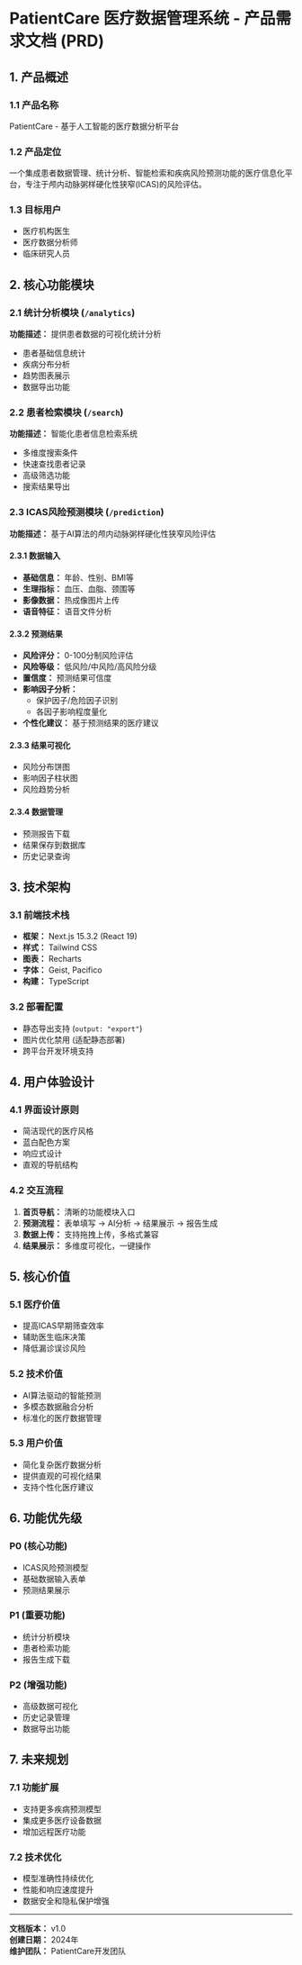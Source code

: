 # PatientCare 医疗数据管理系统 - 产品需求文档 (PRD)

## 1. 产品概述

### 1.1 产品名称
PatientCare - 基于人工智能的医疗数据分析平台

### 1.2 产品定位
一个集成患者数据管理、统计分析、智能检索和疾病风险预测功能的医疗信息化平台，专注于颅内动脉粥样硬化性狭窄(ICAS)的风险评估。

### 1.3 目标用户
- 医疗机构医生
- 医疗数据分析师
- 临床研究人员

## 2. 核心功能模块

### 2.1 统计分析模块 (`/analytics`)
**功能描述：** 提供患者数据的可视化统计分析
- 患者基础信息统计
- 疾病分布分析
- 趋势图表展示
- 数据导出功能

### 2.2 患者检索模块 (`/search`)
**功能描述：** 智能化患者信息检索系统
- 多维度搜索条件
- 快速查找患者记录
- 高级筛选功能
- 搜索结果导出

### 2.3 ICAS风险预测模块 (`/prediction`)
**功能描述：** 基于AI算法的颅内动脉粥样硬化性狭窄风险评估

#### 2.3.1 数据输入
- **基础信息：** 年龄、性别、BMI等
- **生理指标：** 血压、血脂、颈围等
- **影像数据：** 热成像图片上传
- **语音特征：** 语音文件分析

#### 2.3.2 预测结果
- **风险评分：** 0-100分制风险评估
- **风险等级：** 低风险/中风险/高风险分级
- **置信度：** 预测结果可信度
- **影响因子分析：** 
  - 保护因子/危险因子识别
  - 各因子影响程度量化
- **个性化建议：** 基于预测结果的医疗建议

#### 2.3.3 结果可视化
- 风险分布饼图
- 影响因子柱状图
- 风险趋势分析

#### 2.3.4 数据管理
- 预测报告下载
- 结果保存到数据库
- 历史记录查询

## 3. 技术架构

### 3.1 前端技术栈
- **框架：** Next.js 15.3.2 (React 19)
- **样式：** Tailwind CSS
- **图表：** Recharts
- **字体：** Geist, Pacifico
- **构建：** TypeScript

### 3.2 部署配置
- 静态导出支持 (`output: "export"`)
- 图片优化禁用 (适配静态部署)
- 跨平台开发环境支持

## 4. 用户体验设计

### 4.1 界面设计原则
- 简洁现代的医疗风格
- 蓝白配色方案
- 响应式设计
- 直观的导航结构

### 4.2 交互流程
1. **首页导航：** 清晰的功能模块入口
2. **预测流程：** 表单填写 → AI分析 → 结果展示 → 报告生成
3. **数据上传：** 支持拖拽上传，多格式兼容
4. **结果展示：** 多维度可视化，一键操作

## 5. 核心价值

### 5.1 医疗价值
- 提高ICAS早期筛查效率
- 辅助医生临床决策
- 降低漏诊误诊风险

### 5.2 技术价值
- AI算法驱动的智能预测
- 多模态数据融合分析
- 标准化的医疗数据管理

### 5.3 用户价值
- 简化复杂医疗数据分析
- 提供直观的可视化结果
- 支持个性化医疗建议

## 6. 功能优先级

### P0 (核心功能)
- ICAS风险预测模型
- 基础数据输入表单
- 预测结果展示

### P1 (重要功能)
- 统计分析模块
- 患者检索功能
- 报告生成下载

### P2 (增强功能)
- 高级数据可视化
- 历史记录管理
- 数据导出功能

## 7. 未来规划

### 7.1 功能扩展
- 支持更多疾病预测模型
- 集成更多医疗设备数据
- 增加远程医疗功能

### 7.2 技术优化
- 模型准确性持续优化
- 性能和响应速度提升
- 数据安全和隐私保护增强

---

**文档版本：** v1.0  
**创建日期：** 2024年  
**维护团队：** PatientCare开发团队